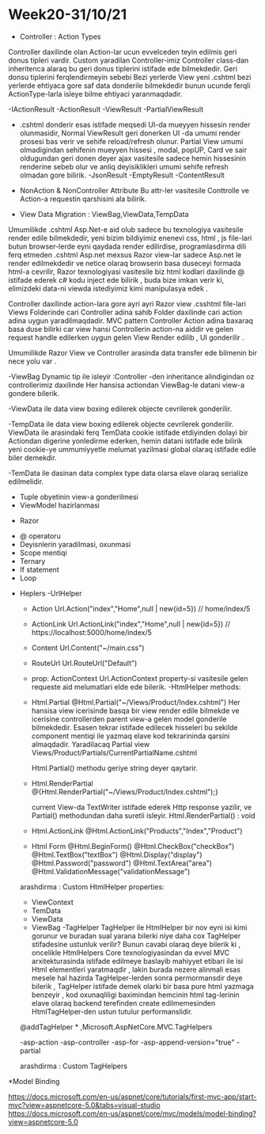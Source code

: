 # Week20-31/10/21


* Controller : Action Types

Controller daxilinde olan Action-lar ucun evvelceden teyin edilmis geri donus tipleri vardir.
Custom yaradilan Controller-imiz Controller class-dan inheritenca alaraq bu geri donus tiplerini 
istifade ede bilmekdedir.
Geri donsu tiplerini ferqlendirmeyin sebebi Bezi yerlerde View yeni .cshtml bezi yerlerde ehtiyaca gore
saf data donderile bilmekdedir bunun ucunde ferqli ActionType-larla isleye bilme ehtiyaci yaranmaqdadir.

-IActionResult
-ActionResult
-ViewResult
-PartialViewResult
  - .cshtml donderir esas istifade meqsedi UI-da mueyyen hissesin render olunmasidir,
    Normal ViewResult geri donerken UI -da umumi render prosesi bas verir ve sehife reload/refresh olunur.
    Partial View umumi olmadigindan sehifenin mueyyen hissesi , modal, popUP, Card ve sair oldugundan 
    geri donen deyer ajax vasitesile sadece hemin hissesinin renderine sebeb olur ve anliq deyisiklikleri 
    umumi sehife refresh olmadan gore bilirik.
-JsonResult
-EmptyResult
-ContentResult

* NonAction & NonController Attribute
Bu attr-ler vasitesile Conttrolle ve Action-a requestin qarshisini ala bilirik.

* View Data Migration : ViewBag,ViewData,TempData

Umumilikde .cshtml Asp.Net-e aid olub sadece bu texnologiya vasitesile render edile bilmekdedir,
yeni bizim bildiyimiz enenevi css, html , js file-lari butun browser-lerde eyni qaydada render edilirdise,
programlasdirma dili ferq etmeden .cshtml Asp.net mexsus Razor view-lar sadece Asp.net le render edilmekdedir ve 
netice olaraq browserin basa duseceyi formada html-a cevrilir, Razor texnologiyasi vasitesile biz html kodlari 
daxilinde @ istifade ederek c# kodu inject ede bilirik , buda bize imkan verir ki, elimizdeki data-ni viewda istediyimiz kimi
manipulasya edek .

Controller daxilinde action-lara gore ayri ayri Razor view .csshtml file-lari Views Folderinde cari Controller 
adina sahib Folder daxilinde cari action adina uygun yaradilmaqdadir. MVC pattern Controller Action adina baxaraq basa duse
bilirki car view hansi Controllerin action-na aiddir ve gelen request handle edilerken uygun gelen View Render edilib ,
UI gonderilir .

Umumilikde Razor View ve Controller arasinda data transfer ede bilmenin bir nece yolu var .

-ViewBag Dynamic tip ile isleyir :Controller -den inheritance alindigindan 
oz controllerimiz daxilinde Her hansisa actiondan ViewBag-le datani view-a gondere bilerik.

-ViewData ile data view boxing edilerek objecte cevrilerek gonderilir.

-TempData ile data view boxing edilerek objecte cevrilerek gonderilir.
ViewData ile arasindaki ferq TemData cookie istifade etdiyinden dolayi bir Actiondan digerine yonledirme ederken,
hemin datani istifade ede bilirik yeni cookie-ye ummumiyyetle melumat yazilmasi global olaraq istifade edile biler demekdir.

-TemData ile dasinan data complex type data olarsa elave olaraq serialize edilmelidir.  


- Tuple obyetinin view-a gonderilmesi
- ViewModel hazirlanmasi



* Razor
- @ operatoru
- Deyisnlerin yaradilmasi, oxunmasi
- Scope mentiqi 
- Ternary
- If statement
- Loop


* Heplers
-UrlHelper
    - Action
        Url.Action("index","Home",null | new{id=5}) // home/index/5
    - ActionLink
        Url.ActionLink("index","Home",null | new{id=5}) // https://localhost:5000/home/index/5
    - Content
        Url.Content("~/main.css")
    - RouteUrl
        Url.RouteUrl("Default")
    - prop: ActionContext
        Url.ActionContext property-si vasitesile gelen requeste aid melumatlari elde ede bilerik.
-HtmlHelper
    methods:
    - Html.Partial
        @Html.Partial("~/Views/Product/Index.cshtml") 
        Her hansisa view icerisinde basqa bir view render edile bilmekde ve icerisine
        controllerden parent view-a gelen model gonderile bilmekdedir.
        Esasen tekrar istifade edilecek hisseleri bu sekilde component mentiqi ile yazmaq
        elave kod tekrarininda qarsini almaqdadir.
        Yaradilacaq Partial view Views/Product/Partials/CurrentPartialName.cshtml 

        Html.Partial() methodu geriye string deyer qaytarir.
    - Html.RenderPartial
        @{Html.RenderPartial("~/Views/Product/Index.cshtml");} 

        current View-da TextWriter istifade ederek Http response yazilir, ve Partial()
        methodundan daha suretli isleyir.
        Html.RenderPartial() : void 
    - Html.ActionLink
        @Html.ActionLink("Products","Index","Product")
    - Html Form
        @Html.BeginForm()
        @Html.CheckBox("checkBox")
        @Html.TextBox("textBox")
        @Html.Display("display")
        @Html.Password("password")
        @Html.TextArea("area")
        @Html.ValidationMessage("validationMessage")

    arashdirma : Custom HtmlHelper
    properties:
    - ViewContext
    - TemData
    - ViewData
    - ViewBag
-TagHelper
    TagHelper ile HtmlHelper bir nov eyni isi kimi gorunur ve buradan sual yarana bilerki niye 
    daha cox TagHelper stifadesine ustunluk verilir? 
    Bunun cavabi olaraq deye bilerik ki , oncelikle HtmlHelpers Core texnologiyasindan da evvel 
    MVC arxitekturasinda istifade edilmeye baslayib  mahiyyet etibari ile isi Html elementleri 
    yaratmaqdir , lakin burada nezere alinmali esas mesele hal hazirda TagHelper-lerden sonra
    permormansdir deye bilerik , TagHelper istifade demek olarki bir basa pure html yazmaga benzeyir ,
    kod oxunaqliligi baximindan hemcinin html tag-lerinin elave olaraq  backend terefinden create edilmemesinden
    HtmlTagHelper-den ustun tutulur performanslidir.

    @addTagHelper * ,Microsoft.AspNetCore.MVC.TagHelpers

    -asp-action
    -asp-controller
    -asp-for
    -asp-append-version="true"
    -partial
        <partial name="~/Views/Product/Partials/ListPartial.cshtml"/>

    arashdirma : Custom TagHelpers

*Model Binding



https://docs.microsoft.com/en-us/aspnet/core/tutorials/first-mvc-app/start-mvc?view=aspnetcore-5.0&tabs=visual-studio
https://docs.microsoft.com/en-us/aspnet/core/mvc/models/model-binding?view=aspnetcore-5.0
